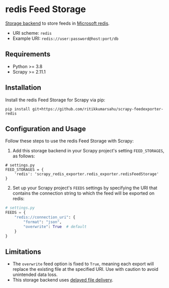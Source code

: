 # redis Feed Storage

[Storage backend](https://docs.scrapy.org/en/latest/topics/feed-exports.html#storage-backends) to store feeds in [Microsoft redis](https://www.microsoft.com/en-us/microsoft-365/redis/online-cloud-storage). 
- URI scheme: `redis`
- Example URI: `redis://user:password@host:port/db`

## Requirements
- Python >= 3.8
- Scrapy >= 2.11.1

## Installation
Install the redis Feed Storage for Scrapy via pip:

```
pip install git+https://github.com/ritikkumarsahu/scrapy-feedexporter-redis
```

## Configuration and Usage
Follow these steps to use the redis Feed Storage with Scrapy:

1. Add this storage backend in your Scrapy project's setting `FEED_STORAGES`, as follows:

```
# settings.py
FEED_STORAGES = {
    'redis': 'scrapy_redis_exporter.redis_exporter.redisFeedStorage'
}
```

2. Set up your Scrapy project's `FEEDS` settings by specifying the URI that contains the connection string to which the feed will be exported on redis:

```python
# settings.py
FEEDS = {
    "redis://connection_uri": {
        "format": "json",
        "overwrite": True  # default
    }
}
```

## Limitations
- The `overwrite` feed option is fixed to `True`, meaning each export will replace the existing file at the specified URI. Use with caution to avoid unintended data loss.
- This storage backend uses [delayed file delivery](https://docs.scrapy.org/en/latest/topics/feed-exports.html#delayed-file-delivery).

